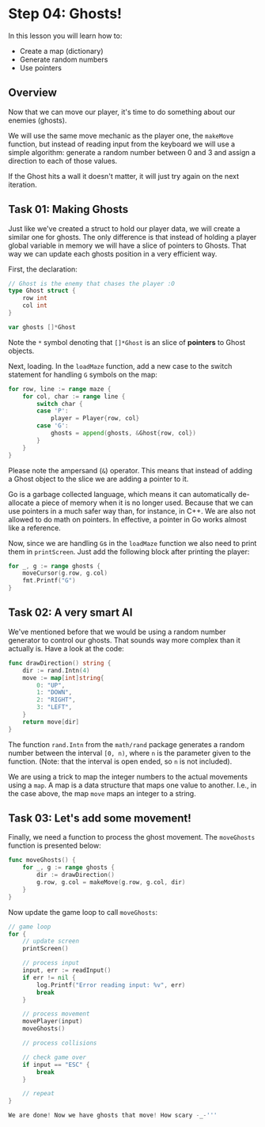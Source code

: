 # Step 04: Ghosts!

In this lesson you will learn how to:

- Create a map (dictionary)
- Generate random numbers
- Use pointers

## Overview

Now that we can move our player, it's time to do something about our enemies (ghosts).

We will use the same move mechanic as the player one, the `makeMove` function, but instead of reading input from the keyboard we will use a simple algorithm: generate a random number between 0 and 3 and assign a direction to each of those values.

If the Ghost hits a wall it doesn't matter, it will just try again on the next iteration.

## Task 01: Making Ghosts

Just like we've created a struct to hold our player data, we will create a similar one for ghosts. The only difference is that instead of holding a player global variable in memory we will have a slice of pointers to Ghosts. That way we can update each ghosts position in a very efficient way.

First, the declaration:

```go
// Ghost is the enemy that chases the player :O
type Ghost struct {
    row int
    col int
}

var ghosts []*Ghost
```

Note the `*` symbol denoting that `[]*Ghost` is an slice of **pointers** to Ghost objects.

Next, loading. In the `loadMaze` function, add a new case to the switch statement for handling `G` symbols on the map:

```go
for row, line := range maze {
    for col, char := range line {
        switch char {
        case 'P':
            player = Player{row, col}
        case 'G':
            ghosts = append(ghosts, &Ghost{row, col})
        }
    }
}
```

Please note the ampersand (`&`) operator. This means that instead of adding a Ghost object to the slice we are adding a pointer to it.

Go is a garbage collected language, which means it can automatically de-allocate a piece of memory when it is no longer used. Because that we can use pointers in a much safer way than, for instance, in C++. We are also not allowed to do math on pointers. In effective, a pointer in Go works almost like a reference.

Now, since we are handling `G`s in the `loadMaze` function we also need to print them in `printScreen`. Just add the following block after printing the player:

```go
for _, g := range ghosts {
    moveCursor(g.row, g.col)
    fmt.Printf("G")
}
```

## Task 02: A very smart AI

We've mentioned before that we would be using a random number generator to control our ghosts. That sounds way more complex than it actually is. Have a look at the code:

```go
func drawDirection() string {
    dir := rand.Intn(4)
    move := map[int]string{
        0: "UP",
        1: "DOWN",
        2: "RIGHT",
        3: "LEFT",
    }
    return move[dir]
}
```

The function `rand.Intn` from the `math/rand` package generates a random number between the interval `[0, n)`, where `n` is the parameter given to the function. (Note: that the interval is open ended, so `n` is not included).

We are using a trick to map the integer numbers to the actual movements using a `map`. A map is a data structure that maps one value to another. I.e., in the case above, the map `move` maps an integer to a string.

## Task 03: Let's add some movement!

Finally, we need a function to process the ghost movement. The `moveGhosts` function is presented below:

```go
func moveGhosts() {
    for _, g := range ghosts {
        dir := drawDirection()
        g.row, g.col = makeMove(g.row, g.col, dir)
    }
}
```

Now update the game loop to call `moveGhosts`:

```go
// game loop
for {
    // update screen
    printScreen()

    // process input
    input, err := readInput()
    if err != nil {
        log.Printf("Error reading input: %v", err)
        break
    }

    // process movement
    movePlayer(input)
    moveGhosts()

    // process collisions

    // check game over
    if input == "ESC" {
        break
    }

    // repeat
}

We are done! Now we have ghosts that move! How scary -_-'''